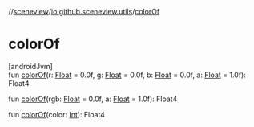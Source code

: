 //[sceneview](../../index.md)/[io.github.sceneview.utils](index.md)/[colorOf](color-of.md)

# colorOf

[androidJvm]\
fun [colorOf](color-of.md)(r: [Float](https://kotlinlang.org/api/latest/jvm/stdlib/kotlin/-float/index.html) = 0.0f, g: [Float](https://kotlinlang.org/api/latest/jvm/stdlib/kotlin/-float/index.html) = 0.0f, b: [Float](https://kotlinlang.org/api/latest/jvm/stdlib/kotlin/-float/index.html) = 0.0f, a: [Float](https://kotlinlang.org/api/latest/jvm/stdlib/kotlin/-float/index.html) = 1.0f): Float4

fun [colorOf](color-of.md)(rgb: [Float](https://kotlinlang.org/api/latest/jvm/stdlib/kotlin/-float/index.html) = 0.0f, a: [Float](https://kotlinlang.org/api/latest/jvm/stdlib/kotlin/-float/index.html) = 1.0f): Float4

fun [colorOf](color-of.md)(color: [Int](https://kotlinlang.org/api/latest/jvm/stdlib/kotlin/-int/index.html)): Float4
